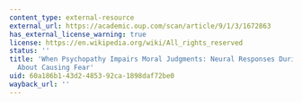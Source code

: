 ```yaml
---
content_type: external-resource
external_url: https://academic.oup.com/scan/article/9/1/3/1672863
has_external_license_warning: true
license: https://en.wikipedia.org/wiki/All_rights_reserved
status: ''
title: 'When Psychopathy Impairs Moral Judgments: Neural Responses During Judgments
  About Causing Fear'
uid: 60a186b1-43d2-4853-92ca-1898daf72be0
wayback_url: ''
---
```

